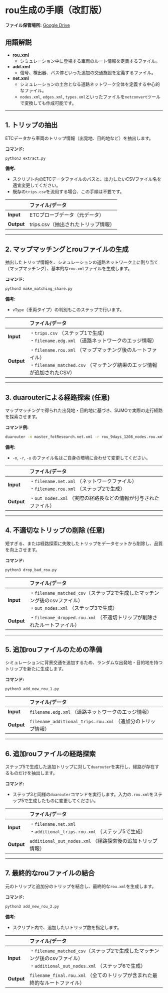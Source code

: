 # rou生成の手順（改訂版）

**ファイル保管場所:** [Google Drive](https://drive.google.com/drive/u/2/folders/1RL4n9RG5QDTQh-r78zjbPrOh8-7WM4Cx)

## 用語解説

* **rou.xml**
    * シミュレーション中に登場する車両のルート情報を定義するファイル。
* **add.xml**
    * 信号、検出器、バス停といった追加の交通施設を定義するファイル。
* **net.xml**
    * シミュレーションの土台となる道路ネットワーク全体を定義する中心的なファイル。
    * `nodes.xml`, `edges.xml`, `types.xml`といったファイルを`netconvert`ツールで変換しても作成可能です。

---

## 1. トリップの抽出

ETCデータから車両のトリップ情報（出発地、目的地など）を抽出します。

**コマンド:**
```bash
python3 extract.py
```
**備考:**
* スクリプト内のETCデータファイルのパスと、出力したいCSVファイル名を適宜変更してください。
* 既存の`trips.csv`を流用する場合、この手順は不要です。

| | ファイル/データ |
| :--- | :--- |
| **Input** | ETCプローブデータ（元データ） |
| **Output** | trips.csv（抽出されたトリップ情報） |

---

## 2. マップマッチングとrouファイルの生成

抽出したトリップ情報を、シミュレーションの道路ネットワーク上に割り当て（マップマッチング）、基本的な`rou.xml`ファイルを生成します。

**コマンド:**
```bash
python3 make_matching_share.py
```
**備考:**
* `vType`（車両タイプ）の判別もこのステップで行います。

| | ファイル/データ |
| :--- | :--- |
| **Input** | ・`trips.csv` （ステップ1で生成）<br>・`filename.edg.xml` （道路ネットワークのエッジ情報） |
| **Output** | ・`filename.rou.xml` （マップマッチング後のルートファイル）<br>・`filename_matched.csv` （マッチング結果のエッジ情報が追加されたCSV） |

---

## 3. duarouterによる経路探索 (任意)

マップマッチングで得られた出発地・目的地に基づき、SUMOで実際の走行経路を探索させます。

**コマンド例:**
```bash
duarouter -n master_fotResearch.net.xml -r rou_9days_1208_nodes.rou.xml --routing-algorithm astar --routing-threads 30 -o out_nodes.xml --ignore-errors true --route-length true --exit-times true --junction-taz true
```
**備考:**
* `-n`, `-r`, `-o` のファイル名はご自身の環境に合わせて変更してください。

| | ファイル/データ |
| :--- | :--- |
| **Input** | ・`filename.net.xml` （ネットワークファイル）<br>・`filename.rou.xml` （ステップ2で生成） |
| **Output** | ・`out_nodes.xml` （実際の経路長などの情報が付与されたファイル） |

---

## 4. 不適切なトリップの削除 (任意)

短すぎる、または経路探索に失敗したトリップをデータセットから削除し、品質を向上させます。

**コマンド:**
```bash
python3 drop_bad_rou.py
```

| | ファイル/データ |
| :--- | :--- |
| **Input** | ・`filename_matched_csv`（ステップ2で生成したマッチンング後のcsvファイル）<br>・`out_nodes.xml` （ステップ3で生成）|
| **Output** | ・`filename_dropped.rou.xml` （不適切トリップが削除されたルートファイル）|

---

## 5. 追加rouファイルのための準備

シミュレーションに背景交通を追加するため、ランダムな出発地・目的地を持つトリップを新たに生成します。

**コマンド:**
```bash
python3 add_new_rou_1.py
```

| | ファイル/データ |
| :--- | :--- |
| **Input** | `filename.edg.xml` （道路ネットワークのエッジ情報） |
| **Output**| `filename_additional_trips.rou.xml` （追加分のトリップ情報） |

---

## 6. 追加rouファイルの経路探索

ステップ5で生成した追加トリップに対して`duarouter`を実行し、経路が存在するものだけを抽出します。

**コマンド:**
* ステップ3と同様の`duarouter`コマンドを実行します。入力の`.rou.xml`をステップ5で生成したものに変更してください。

| | ファイル/データ |
| :--- | :--- |
| **Input** | ・`filename.net.xml`<br>・`additional_trips.rou.xml` （ステップ5で生成） |
| **Output**| `additional_out_nodes.xml` （経路探索後の追加トリップ情報）|

---

## 7. 最終的なrouファイルの結合

元のトリップと追加分のトリップを結合し、最終的な`rou.xml`を生成します。

**コマンド:**
```bash
python3 add_new_rou_2.py
```
**備考:**
* スクリプト内で、追加したいトリップ数を指定します。

| | ファイル/データ |
| :--- | :--- |
| **Input** | ・`filename_matched_csv`（ステップ2で生成したマッチンング後のcsvファイル）<br>・`additional_out_nodes.xml` （ステップ6で生成） |
| **Output**| `filename_final.rou.xml` （全てのトリップが含まれた最終的なルートファイル）|
